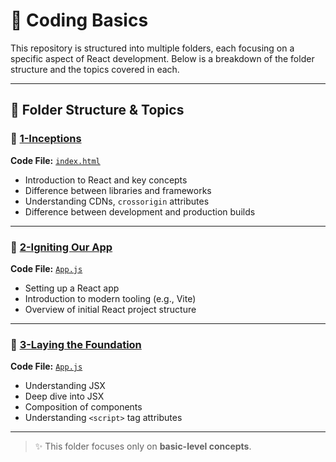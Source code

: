 # 🚀 Coding Basics

This repository is structured into multiple folders, each focusing on a specific aspect of React development. Below is a breakdown of the folder structure and the topics covered in each.

---

## 📁 Folder Structure & Topics

### 🔹 [1-Inceptions](../1-Inceptions/ReadMe.md)
**Code File:** [`index.html`](./index.html)  
- Introduction to React and key concepts  
- Difference between libraries and frameworks  
- Understanding CDNs, `crossorigin` attributes  
- Difference between development and production builds

---

### 🔹 [2-Igniting Our App](../2-Igniting-our-app/ReadMe.md)
**Code File:** [`App.js`](./App.js)  
- Setting up a React app  
- Introduction to modern tooling (e.g., Vite)  
- Overview of initial React project structure

---

### 🔹 [3-Laying the Foundation](../3-laying%20the%20foundation/)
**Code File:** [`App.js`](./App.js)   
- Understanding JSX
- Deep dive into JSX  
- Composition of components  
- Understanding `<script>` tag attributes

---

> ✨ This folder focuses only on **basic-level concepts**.